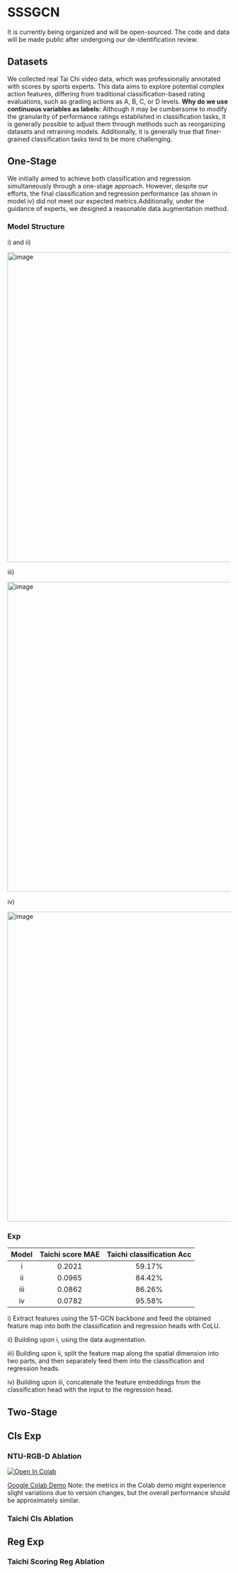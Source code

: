 # SSSGCN
It is currently being organized and will be open-sourced. The code and data will be made public after undergoing our de-identification review.
## Datasets
We collected real Tai Chi video data, which was professionally annotated with scores by sports experts. This data aims to explore potential complex action features, differing from traditional classification-based rating evaluations, such as grading actions as A, B, C, or D levels.
**Why do we use continuous variables as labels:** Although it may be cumbersome to modify the granularity of performance ratings established in classification tasks, it is generally possible to adjust them through methods such as reorganizing datasets and retraining models. Additionally, it is generally true that finer-grained classification tasks tend to be more challenging.
## One-Stage
We initially aimed to achieve both classification and regression simultaneously through a one-stage approach. However, despite our efforts, the final classification and regression performance (as shown in model iv) did not meet our expected metrics.Additionally, under the guidance of experts, we designed a reasonable data augmentation method.
### Model Structure

i) and ii)

<img src="https://github.com/divided7/SSSGCN/assets/72434716/64949cdd-0f70-4f16-8e95-314db763bc70" alt="image" width="700"/>

iii)

<img src="https://github.com/divided7/SSSGCN/assets/72434716/83d9fd28-a2b0-45bf-9b24-58e1157e6afe" alt="image" width="700"/>

iv)

<img src="https://github.com/divided7/SSSGCN/assets/72434716/25db9e10-eaed-4869-91f2-4db914effa0c" alt="image" width="700"/>

### Exp

| Model | Taichi score MAE | Taichi classification Acc |
|:-----:|:----------------:|:-------------------------:|
|   i   |      0.2021      |          59.17%           |
|  ii   |      0.0965      |          84.42%           |
|  iii  |      0.0862      |          86.26%           |
|  iv   |      0.0782      |          95.58%           |


i) Extract features using the ST-GCN backbone and feed the obtained feature map into both the classification and regression heads with CoLU.

ii) Building upon i, using the data augmentation.

iii) Building upon ii, split the feature map along the spatial dimension into two parts, and then separately feed them into the classification and regression heads.

iv) Building upon iii, concatenate the feature embeddings from the classification head with the input to the regression head.



## Two-Stage
## Cls Exp
### NTU-RGB-D Ablation
<a href="https://colab.research.google.com/drive/1V0WdSHMwRdxWYtxeiRg-8-VZBceH6bdE?usp=sharing"><img src="https://colab.research.google.com/assets/colab-badge.svg" alt="Open In Colab"></a> 

[Google Colab Demo](https://colab.research.google.com/drive/1V0WdSHMwRdxWYtxeiRg-8-VZBceH6bdE?usp=sharing) Note: the metrics in the Colab demo might experience slight variations due to version changes, but the overall performance should be approximately similar.

### Taichi Cls Ablation

## Reg Exp
### Taichi Scoring Reg Ablation
